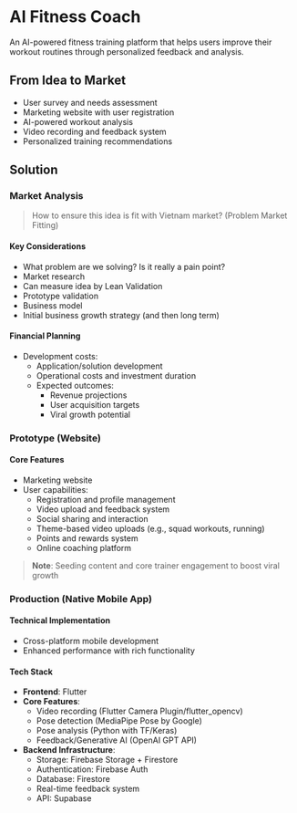 # AI Fitness Coach

An AI-powered fitness training platform that helps users improve their workout routines through personalized feedback and analysis.

## From Idea to Market

- User survey and needs assessment
- Marketing website with user registration
- AI-powered workout analysis
- Video recording and feedback system
- Personalized training recommendations

## Solution

### Market Analysis

> How to ensure this idea is fit with Vietnam market? (Problem Market Fitting)

#### Key Considerations
- What problem are we solving? Is it really a pain point?
- Market research
- Can measure idea by Lean Validation
- Prototype validation
- Business model
- Initial business growth strategy (and then long term)

#### Financial Planning
- Development costs:
  - Application/solution development
  - Operational costs and investment duration
  - Expected outcomes:
    - Revenue projections
    - User acquisition targets
    - Viral growth potential

### Prototype (Website)

#### Core Features
- Marketing website
- User capabilities:
  - Registration and profile management
  - Video upload and feedback system
  - Social sharing and interaction
  - Theme-based video uploads (e.g., squad workouts, running)
  - Points and rewards system
  - Online coaching platform

> **Note**: Seeding content and core trainer engagement to boost viral growth

### Production (Native Mobile App)

#### Technical Implementation
- Cross-platform mobile development
- Enhanced performance with rich functionality

#### Tech Stack
- **Frontend**: Flutter
- **Core Features**:
  - Video recording (Flutter Camera Plugin/flutter_opencv)
  - Pose detection (MediaPipe Pose by Google)
  - Pose analysis (Python with TF/Keras)
  - Feedback/Generative AI (OpenAI GPT API)
- **Backend Infrastructure**:
  - Storage: Firebase Storage + Firestore
  - Authentication: Firebase Auth
  - Database: Firestore
  - Real-time feedback system
  - API: Supabase


